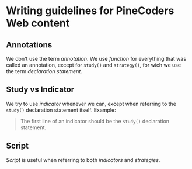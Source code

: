 # Writing guidelines for PineCoders Web content

## Annotations

We don't use the term *annotation*. We use *function* for everything that was called an annotation, except for `study()` and `strategy()`, for wich we use the term *declaration statement*.

## Study vs Indicator

We try to use *indicator* whenever we can, except when referring to the `study()` declaration statement itself. Example:
> The first line of an indicator should be the `study()` declaration statement.

## Script

*Script* is useful when referring to both *indicators* and *strategies*.


